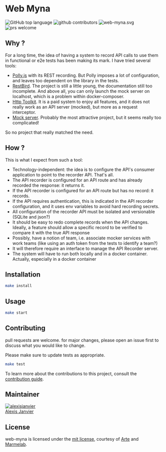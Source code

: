 # Web Myna

![GitHub top language](https://img.shields.io/github/languages/top/marmelab/web-myna.svg) ![github contributors](https://img.shields.io/github/contributors/marmelab/web-myna.svg) ![web-myna.svg](https://img.shields.io/github/license/marmelab/web-myna.svg) ![prs welcome](https://img.shields.io/badge/prs-welcome-brightgreen.svg)

## Why ?

For a long time, the idea of having a system to record API calls to use them in functional or e2e tests has been making its mark. I have tried several tools:

* [Polly.js](https://netflix.github.io/pollyjs/#/) with its REST recording. But Polly imposes a lot of configuration, and leaves too dependent on the library in the tests.
* [RestBird](https://restbird.org/). The project is still a little young, the documentation still too incomplete. And above all, you can only launch the mock server on localhost, which is a problem within docker-composer.
* [Http Toolkit](https://github.com/httptoolkit/mockttp). It is a paid system to enjoy all features, and it does not really work as an API server (mocked), but more as a request interceptor.
* [Mock server](http://www.mock-server.com/#what-is-mockserver). Probably the most attractive project, but it seems really too complicated!

So no project that really matched the need.

## How ?

This is what I expect from such a tool:

* Technology-independent: the idea is to configure the API's consumer application to point to the recorder API. That's all.
* The API recorder is configured for an API route and has already recorded the response: it returns it.
* If the API recorder is configured for an API route but has no record: it records.
* If the API requires authentication, this is indicated in the API recorder configuration, and it uses env variables to avoid hard recording secrets. 
* All configuration of the recorder API must be isolated and versionable (SQLite and json?)
* It should be easy to redo complete records when the API changes. Ideally, a feature should allow a specific record to be verified to compare it with the true API response
* Possibly, have a notion of team, i.e. associate mocker services with work teams (like using an auth token from the tests to identify a team?)
* It will therefore require an interface to manage the API Recorder server.
* The system will have to run both locally and in a docker container. Actually, especially in a docker container

## Installation

```bash
make install
```

## Usage

```bash
make start
```

## Contributing

pull requests are welcome. for major changes, please open an issue first to discuss what you would like to change.

Please make sure to update tests as appropriate.

```bash
make test
```

To learn more about the contributions to this project, consult the [contribution guide](/.github/CONTRIBUTING.md).

## Maintainer

[![alexisjanvier](https://avatars1.githubusercontent.com/u/547706?s=96&amp;v=4)](https://github.com/alexisjanvier)     
[Alexis Janvier](https://github.com/alexisjanvier) 

## License

web-myna is licensed under the [mit license](license), courtesy of [Arte]() and [Marmelab](http://marmelab.com).

